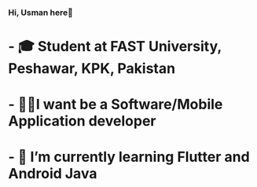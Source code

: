 ### Hi, Usman here👋
# - 🎓 Student at FAST University, Peshawar, KPK, Pakistan 
# - 👨‍💻I want be a Software/Mobile Application developer
# - 🌱 I’m currently learning Flutter and Android Java
